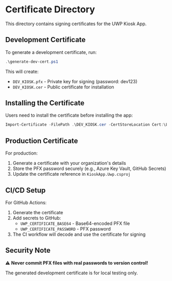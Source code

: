 # Certificate Directory

This directory contains signing certificates for the UWP Kiosk App.

## Development Certificate

To generate a development certificate, run:

```powershell
.\generate-dev-cert.ps1
```

This will create:
- `DEV_KIOSK.pfx` - Private key for signing (password: dev123)
- `DEV_KIOSK.cer` - Public certificate for installation

## Installing the Certificate

Users need to install the certificate before installing the app:

```powershell
Import-Certificate -FilePath .\DEV_KIOSK.cer -CertStoreLocation Cert:\LocalMachine\TrustedPeople
```

## Production Certificate

For production:
1. Generate a certificate with your organization's details
2. Store the PFX password securely (e.g., Azure Key Vault, GitHub Secrets)
3. Update the certificate reference in `KioskApp.Uwp.csproj`

## CI/CD Setup

For GitHub Actions:
1. Generate the certificate
2. Add secrets to GitHub:
   - `UWP_CERTIFICATE_BASE64` - Base64-encoded PFX file
   - `UWP_CERTIFICATE_PASSWORD` - PFX password
3. The CI workflow will decode and use the certificate for signing

## Security Note

⚠️ **Never commit PFX files with real passwords to version control!**

The generated development certificate is for local testing only.
